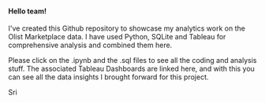 <h4> Hello team! </h4>

  I've created this Github repository to showcase my analytics work on the Olist Marketplace data. 
  I have used Python, SQLite and Tableau for comprehensive analysis and combined them here. 
  
  Please click on the .ipynb and the .sql files to see all the coding and analysis stuff. The associated Tableau Dashboards are linked here, and with this you can see all the data insights I brought forward for this project. 

Sri
